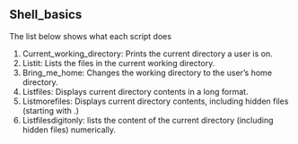 ## Shell_basics
The list below shows what each script does
1. Current_working_directory: Prints the current directory a user is on.
2. Listit: Lists the files in the current working directory.
3. Bring_me_home: Changes the working directory to the user’s home directory.
4. Listfiles: Displays current directory contents in a long format.
5. Listmorefiles: Displays current directory contents, including hidden files (starting with .)
6. Listfilesdigitonly: lists the content of the current directory (including hidden files) numerically.

